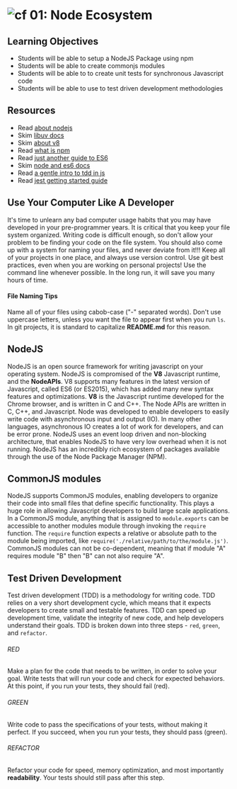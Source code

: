 ![cf](http://i.imgur.com/7v5ASc8.png) 01: Node Ecosystem
=====================================

## Learning Objectives
* Students will be able to setup a NodeJS Package using npm
* Students will be able to create commonjs modules
* Students will be able to to create unit tests for synchronous Javascript code
* Students will be able to use to test driven development methodologies

## Resources
* Read [about nodejs]
* Skim [libuv docs]
* Skim [about v8]
* Read [what is npm]
* Read [just another guide to ES6]
* Skim [node and es6 docs]
* Read [a gentle intro to tdd in js]
* Read [jest getting started guide]

## Use Your Computer Like A Developer
It's time to unlearn any bad computer usage habits that you may have developed in your pre-programmer years. It is critical that you keep your file system organized. Writing code is difficult enough, so don't allow your problem to be finding your code on the file system. You should also come up with a system for naming your files, and never deviate from it!!! Keep all of your projects in one place, and always use version control. Use git best practices, even when you are working on personal projects! Use the command line whenever possible.  In the long run, it will save you many hours of time.

#### File Naming Tips
Name all of your files using cabob-case ("-" separated words). Don't use uppercase letters, unless you want the file to appear first when you run `ls`. In git projects, it is standard to capitalize **README.md** for this reason.

## NodeJS
NodeJS is an open source framework for writing javascript on your operating system. NodeJS is compromised of the **V8** Javascript runtime, and the **NodeAPIs**. V8 supports many features in the latest version of Javascript, called ES6 (or ES2015), which has added many new syntax features and optimizations. **V8** is the Javascript runtime developed for the Chrome browser, and is written in C and C++. The Node APIs are written in C, C++, and Javascript. Node was developed to enable developers to easily write code with asynchronous input and output (IO). In many other languages, asynchronous IO creates a lot of work for developers, and can be error prone. NodeJS uses an event loop driven and non-blocking architecture, that enables NodeJS to have very low overhead when it is not running. NodeJS has an incredibly rich ecosystem of packages available through the use of the Node Package Manager (NPM).

## CommonJS modules
NodeJS supports CommonJS modules, enabling developers to organize their code into small files that define specific functionality. This plays a huge role in allowing Javascript developers to build large scale applications. In a CommonJS module, anything that is assigned to `module.exports` can be accessible to another modules module through invoking the `require` function. The `require` function expects a relative or absolute path to the module being imported, like `require('./relative/path/to/the/module.js')`. CommonJS modules can not be co-dependent, meaning that if module "A" requires module "B" then "B" can not also require "A".

## Test Driven Development
Test driven development (TDD) is a methodology for writing code. TDD relies on a very short development cycle, which means that it expects developers to create small and testable features. TDD can speed up development time, validate the integrity of new code, and help developers understand their goals. TDD is broken down into three steps - `red`, `green`, and `refactor`.

###### RED
Make a plan for the code that needs to be written, in order to solve your goal. Write tests that will run your code and check for expected behaviors. At this point, if you run your tests, they should fail (red).

###### GREEN
Write code to pass the specifications of your tests, without making it perfect. If you succeed, when you run your tests, they should pass (green).

###### REFACTOR
Refactor your code for speed, memory optimization, and most importantly **readability**. Your tests should still pass after this step.

<!--links -->
[about nodejs]: https://nodejs.org/en/about/
[node and es6 docs]: https://nodejs.org/en/docs/es6/
[libuv docs]: https://github.com/libuv/libuv
[about v8]: https://developers.google.com/v8/
[what is npm]: https://docs.npmjs.com/getting-started/what-is-npm
[a gentle intro to tdd in js]: http://jrsinclair.com/articles/2016/gentle-introduction-to-javascript-tdd-intro/
[jest getting started guide]: https://facebook.github.io/jest/docs/en/getting-started.html
[just another guide to ES6]: https://medium.com/sons-of-javascript/javascript-an-introduction-to-es6-1819d0d89a0f#.wb7rj1gin
